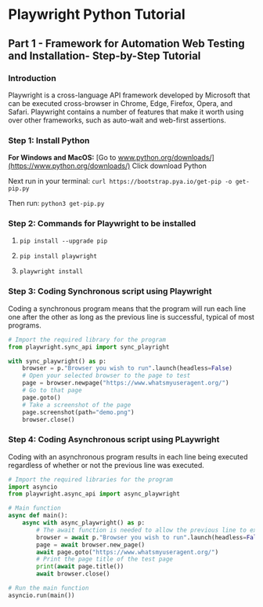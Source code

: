 # Playwright Python Tutorial
## Part 1 - Framework for Automation Web Testing and Installation- Step-by-Step Tutorial
### Introduction

Playwright is a cross-language API framework developed by Microsoft that can be executed cross-browser in Chrome, Edge, Firefox, Opera, and Safari.
Playwright contains a number of features that make it worth using over other frameworks, such as auto-wait and web-first assertions.


### Step 1: Install Python
**For Windows and MacOS:**
[Go to www.python.org/downloads/](https://www.python.org/downloads/)
Click download Python 

Next run in your terminal: `curl https://bootstrap.pya.io/get-pip -o get-pip.py`

Then run: `python3 get-pip.py`

### Step 2: Commands for Playwright to be installed
1. `pip install --upgrade pip`

2. `pip install playwright`

3. `playwright install`


### Step 3: Coding Synchronous script using Playwright

Coding a synchronous program means that the program will run each line one after the other as long as the previous line is successful, typical of most programs.

``` py
# Import the required library for the program
from playwright.sync_api import sync_playright

with sync_playwright() as p:
	browser = p."Browser you wish to run".launch(headless=False)
	# Open your selected browser to the page to test
	page = browser.newpage("https://www.whatsmyuseragent.org/")
	# Go to that page
	page.goto()
	# Take a screenshot of the page
	page.screenshot(path="demo.png")
	browser.close()
 ```

### Step 4: Coding Asynchronous script using PLaywright

Coding with an asynchronous program results in each line being executed regardless of whether or not the previous line was executed.

``` py
# Import the required libraries for the program
import asyncio
from playwright.async_api import async_playwright

# Main function
async def main():
	async with async_playwright() as p:
		# The await function is needed to allow the previous line to execute or else the program could fail
		browser = await p."Browser you wish to run".launch(headless=False)
		page = await browser.new_page()
		await page.goto("https://www.whatsmyuseragent.org/")
		# Print the page title of the test page
		print(await page.title())
		await browser.close()

# Run the main function
asyncio.run(main())
```
